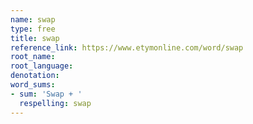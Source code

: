 ```yaml
---
name: swap
type: free
title: swap
reference_link: https://www.etymonline.com/word/swap
root_name: 
root_language: 
denotation: 
word_sums:
- sum: 'Swap + '
  respelling: swap
---
```

